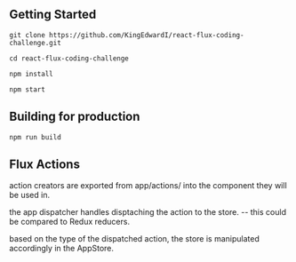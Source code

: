 Getting Started
---------------

`git clone https://github.com/KingEdwardI/react-flux-coding-challenge.git`

`cd react-flux-coding-challenge`

`npm install`

`npm start`

Building for production
-----------------------

`npm run build`

Flux Actions
------------

action creators are exported from app/actions/ into the component they will be used in.

the app dispatcher handles disptaching the action to the store. -- this could be compared to Redux reducers.

based on the type of the dispatched action, the store is manipulated accordingly in the AppStore.

